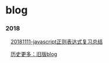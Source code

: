 # blog

### 2018
&emsp;[20181111-javascript正则表达式复习总结]()

&emsp;[历史更多：旧版blog](http://gjincai.github.io/)
